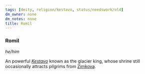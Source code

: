 ```yaml
---
tags: [deity, religion/kestavo, status/needswork/old]
dm_owner: none
dm_notes: none
title: Romil
---
```

### Romil
*he/him*

An powerful *[Kestavo](<../../religions/northern-folk-religions/kestavo.md>)* known as the glacier king, whose shrine still occasionally attracts pilgrims from [Zimkova](<../../../gazetteer/greater-sembara/zimkova/zimkova.md>).

